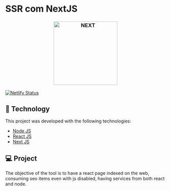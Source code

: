 # SSR com NextJS

<h3 align="center">
  <img alt="NEXT" title="#logo" width="200px" src="https://upload.wikimedia.org/wikipedia/commons/thumb/8/8e/Nextjs-logo.svg/1280px-Nextjs-logo.svg.png"><br>
</h3>

[![Netlify Status](https://api.netlify.com/api/v1/badges/2bfa9037-6a44-444c-8e26-6336a2e7a5fb/deploy-status)](https://app.netlify.com/sites/trusting-lichterman-8a88ea/deploys)

## :rocket: Technology

This project was developed with the following technologies:

- [Node JS](https://nodejs.org/en/)
- [React JS](https://reactjs.org)
- [Next JS](https://nextjs.org/)

## 💻 Project

The objective of the tool is to have a react page indexed on the web, consuming seo items even with js disabled, having services from both react and node.
